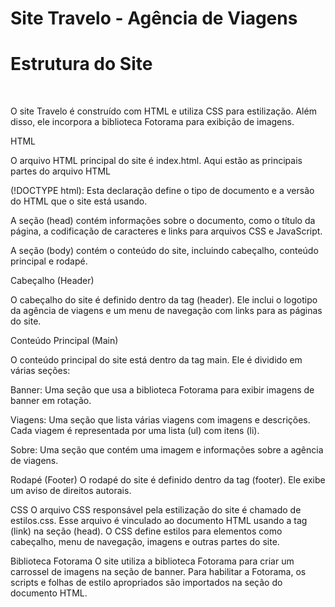 # Site Travelo - Agência de Viagens
<h1>Estrutura do Site</h1>  <br>

O site Travelo é construído com HTML e utiliza CSS para estilização. Além disso, ele incorpora a biblioteca Fotorama para exibição de imagens.
<br>

HTML
<p> O arquivo HTML principal do site é index.html. Aqui estão as principais partes do arquivo HTML
<br>
  
(!DOCTYPE html): Esta declaração define o tipo de documento e a versão do HTML que o site está usando.
<br>

A seção (head) contém informações sobre o documento, como o título da página, a codificação de caracteres e links para arquivos CSS e JavaScript.
<br>

A seção (body) contém o conteúdo do site, incluindo cabeçalho, conteúdo principal e rodapé.
<br>

Cabeçalho (Header)
<br>

O cabeçalho do site é definido dentro da tag (header). Ele inclui o logotipo da agência de viagens e um menu de navegação com links para as páginas do site.
<br>

Conteúdo Principal (Main)
<br>

O conteúdo principal do site está dentro da tag main. Ele é dividido em várias seções:
<br>

Banner: Uma seção que usa a biblioteca Fotorama para exibir imagens de banner em rotação.
<br>

Viagens: Uma seção que lista várias viagens com imagens e descrições. Cada viagem é representada por uma lista (ul) com itens (li).
<br>

Sobre: Uma seção que contém uma imagem e informações sobre a agência de viagens.

Rodapé (Footer)
O rodapé do site é definido dentro da tag (footer). Ele exibe um aviso de direitos autorais.

CSS
O arquivo CSS responsável pela estilização do site é chamado de estilos.css. Esse arquivo é vinculado ao documento HTML usando a tag (link) na seção (head). 
O CSS define estilos para elementos como cabeçalho, menu de navegação, imagens e outras partes do site.

Biblioteca Fotorama
O site utiliza a biblioteca Fotorama para criar um carrossel de imagens na seção de banner. Para habilitar a Fotorama, os scripts e folhas de estilo apropriados são importados na seção <head> do documento HTML.
</p>


